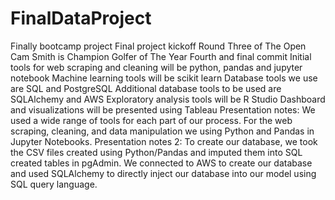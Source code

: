 # FinalDataProject
Finally bootcamp project
Final project kickoff
Round Three of The Open
Cam Smith is Champion Golfer of The Year
Fourth and final commit
Initial tools for web scraping and cleaning will be python, pandas and jupyter notebook
Machine learning tools will be scikit learn
Database tools we use are SQL and PostgreSQL
Additional database tools to be used are SQLAlchemy and AWS
Exploratory analysis tools will be R Studio
Dashboard and visualizations will be presented using Tableau
Presentation notes: We used a wide range of tools for each part of our process. For the web scraping, cleaning, and data manipulation we using Python and Pandas in Jupyter Notebooks.
Presentation notes 2:  To create our database, we took the CSV files created using Python/Pandas and imputed them into SQL created tables in pgAdmin. We connected to AWS to create our database and used SQLAlchemy to directly inject our database into our model using SQL query language.

